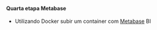 
 #### Quarta etapa Metabase
  - Utilizando Docker subir um container com [Metabase](https://www.metabase.com) BI 
